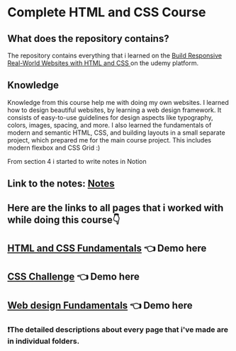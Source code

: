 # Complete HTML and CSS Course

<h2>What does the repository contains?</h2>
<p>The repository contains everything that i learned on the <a href="https://www.udemy.com/course/design-and-develop-a-killer-website-with-html5-and-css3/">Build Responsive Real-World Websites with HTML and CSS
</a> on the udemy platform.</p>
<h2>Knowledge</h2>
<p>Knowledge from this course help me with doing my own websites. I learned how to design beautiful websites, by learning a web design framework. It consists of easy-to-use guidelines for design aspects like typography, colors, images, spacing, and more. I also learned the fundamentals of modern and semantic HTML, CSS, and building layouts in a small separate project, which prepared me for the main course project. This includes modern flexbox and CSS Grid :)
</p>

<p> From section 4 i started to write notes in Notion

## Link to the notes: <a href ="https://fantastic-memory-3e8.notion.site/Complete-HTML-and-CSS-Course-Notes-bd2b9461bd134e2d82aa264a80859b9f">Notes</a></p>

<h2>Here are the links to all pages that i worked with while doing this course👇</h2>

## [HTML and CSS Fundamentals](https://html-css-project-kd.netlify.app/) 👈 Demo here 

## [CSS Challenge](https://warm-bonbon-8a0666.netlify.app/) 👈 Demo here 

## [Web design Fundamentals](https://quiet-blancmange-d9004d.netlify.app) 👈 Demo here 
<h3>❗The detailed descriptions about every page that i've made are in individual folders.</h3>
